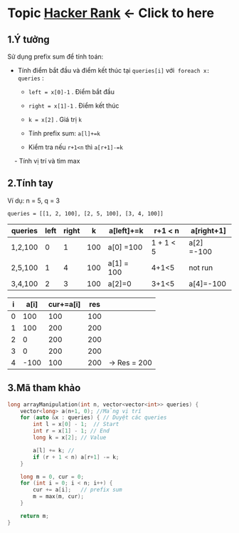 # Topic [Hacker Rank](https://www.hackerrank.com/challenges/crush/problem?isFullScreen=true) <- Click to here

## 1.Ý tưởng

Sử dụng prefix sum để tính toán:

- Tính điểm bắt đầu và điểm kết thúc tại `queries[i]` với  `foreach x: queries` :
  
  - `left = x[0]-1` . Điểm bắt đầu
  
  - `right = x[1]-1` . Điểm kết thúc
  
  - `k = x[2]` . Giá trị `k`
  
  - Tính prefix sum: `a[l]+=k`
  
  - Kiểm tra nếu `r+1<n` thì `a[r+1]-=k`

    - Tính vị trí và tìm max

## 2.Tính tay

Ví dụ: n = 5, q = 3

```
queries = [[1, 2, 100], [2, 5, 100], [3, 4, 100]]
```

| queries | left | right | k   | a[left]+=k | r+1 < n   | a[right+1] |
| ------- | ---- | ----- | --- | ---------- | --------- | ---------- |
| 1,2,100 | 0    | 1     | 100 | a[0] =100  | 1 + 1 < 5 | a[2] =-100 |
| 2,5,100 | 1    | 4     | 100 | a[1] = 100 | 4+1<5     | not run    |
| 3,4,100 | 2    | 3     | 100 | a[2]=0     | 3+1<5     | a[4]=-100  |

| i   | a[i] | cur+=a[i] | res |              |
| --- | ---- | --------- | --- | ------------ |
| 0   | 100  | 100       | 100 |              |
| 1   | 100  | 200       | 200 |              |
| 2   | 0    | 200       | 200 |              |
| 3   | 0    | 200       | 200 |              |
| 4   | -100 | 100       | 200 | -> Res = 200 |

## 3.Mã tham khảo

```cpp
long arrayManipulation(int n, vector<vector<int>> queries) {
    vector<long> a(n+1, 0); //Mảng vị trí
    for (auto &x : queries) { // Duyệt các queries
        int l = x[0] - 1;  // Start
        int r = x[1] - 1; // End
        long k = x[2]; // Value

        a[l] += k; // 
        if (r + 1 < n) a[r+1] -= k;
    }

    long m = 0, cur = 0;
    for (int i = 0; i < n; i++) {
        cur += a[i];   // prefix sum
        m = max(m, cur);
    }

    return m;
}
```
